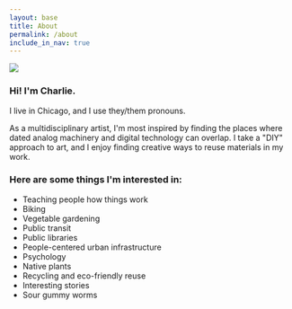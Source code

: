 ```yaml
---
layout: base
title: About
permalink: /about
include_in_nav: true
---
```


<div class="post-content" markdown=1>
<div class="content" markdown=1>
<img class="about_image" src="../img/me.jpg">

### Hi! I'm Charlie.

I live in Chicago, and I use they/them pronouns.

As a multidisciplinary artist, I'm most inspired by finding the places where dated analog machinery and digital technology can overlap. I take a "DIY" approach to art, and I enjoy finding creative ways to reuse materials in my work.


### Here are some things I'm interested in:
* Teaching people how things work
* Biking
* Vegetable gardening
* Public transit
* Public libraries
* People-centered urban infrastructure
* Psychology
* Native plants
* Recycling and eco-friendly reuse
* Interesting stories
* Sour gummy worms

</div>
</div>
<script src="../assets/activate_fancybox.js"></script>